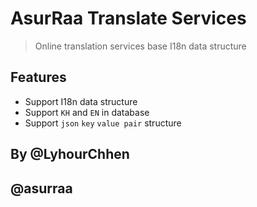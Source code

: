 # AsurRaa Translate Services

> Online translation services base I18n data structure

## Features

- Support I18n data structure
- Support `KH` and `EN` in database
- Support `json` `key` `value pair` structure

## By @LyhourChhen

## @asurraa
